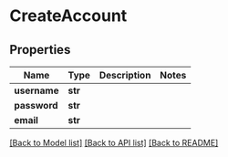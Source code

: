 # CreateAccount

## Properties
Name | Type | Description | Notes
------------ | ------------- | ------------- | -------------
**username** | **str** |  | 
**password** | **str** |  | 
**email** | **str** |  | 

[[Back to Model list]](../README.md#documentation-for-models) [[Back to API list]](../README.md#documentation-for-api-endpoints) [[Back to README]](../README.md)

